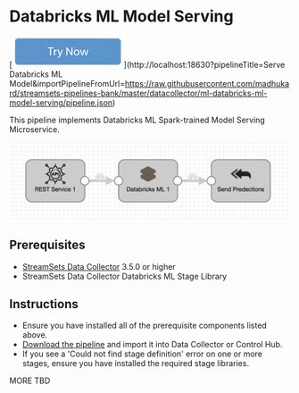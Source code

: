 Databricks ML Model Serving
==============================
[![Try Now](../../trynow.png)](http://localhost:18630?pipelineTitle=Serve Databricks ML Model&importPipelineFromUrl=https://raw.githubusercontent.com/madhukard/streamsets-pipelines-bank/master/datacollector/ml-databricks-ml-model-serving/pipeline.json)

This pipeline implements Databricks ML Spark-trained Model Serving Microservice. 

![Pipeline screenshot](pipeline.png)

Prerequisites
-------------

* [StreamSets Data Collector](https://streamsets.com/opensource/) 3.5.0 or higher
* StreamSets Data Collector Databricks ML Stage Library


Instructions
------------

* Ensure you have installed all of the prerequisite components listed above.
* [Download the pipeline](pipeline.json) and import it into Data Collector or Control Hub.
* If you see a 'Could not find stage definition' error on one or more stages, ensure you have installed the required stage libraries.
  
MORE TBD
